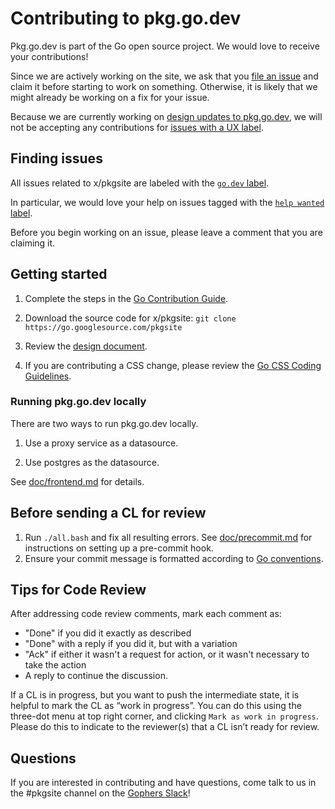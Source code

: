 # Contributing to pkg.go.dev

Pkg.go.dev is part of the Go open source project. We would love to receive your
contributions!

Since we are actively working on the site, we ask that you
[file an issue](https://golang.org/s/pkgsite-feedback) and claim it before
starting to work on something. Otherwise, it is likely that we might already be
working on a fix for your issue.

Because we are currently working on
[design updates to pkg.go.dev](/README.md#roadmap), we will not be accepting
any contributions for
[issues with a UX label](https://github.com/golang/go/issues?q=is%3Aissue+is%3Aopen+label%3Ago.dev+label%3AUX).

## Finding issues

All issues related to x/pkgsite are labeled with the
[`go.dev` label](https://github.com/golang/go/issues/labels/go.dev).

In particular, we would love your help on issues tagged with the
[`help wanted` label](https://github.com/golang/go/issues?q=is%3Aissue+is%3Aopen+label%3Ago.dev+label%3A%22help+wanted%22+).

Before you begin working on an issue, please leave a comment that you are claiming it.

## Getting started

1. Complete the steps in the
   [Go Contribution Guide](https://golang.org/doc/contribute.html).

2. Download the source code for x/pkgsite:
   `git clone https://go.googlesource.com/pkgsite`

3. Review the [design document](doc/design.md).

4. If you are contributing a CSS change, please review the
   [Go CSS Coding Guidelines](https://github.com/golang/go/wiki/CSSStyleGuide).

### Running pkg.go.dev locally

There are two ways to run pkg.go.dev locally.

1. Use a proxy service as a datasource.

2. Use postgres as the datasource.

See [doc/frontend.md](doc/frontend.md) for details.

## Before sending a CL for review

1. Run `./all.bash` and fix all resulting errors. See
   [doc/precommit.md](doc/precommit.md) for instructions on setting up a
   pre-commit hook.
2. Ensure your commit message is formatted according to
   [Go conventions](http://golang.org/wiki/CommitMessage).

## Tips for Code Review

After addressing code review comments, mark each comment as:

- "Done" if you did it exactly as described
- "Done" with a reply if you did it, but with a variation
- "Ack" if either it wasn't a request for action, or it wasn't necessary to
  take the action
- A reply to continue the discussion.

If a CL is in progress, but you want to push the intermediate state, it is
helpful to mark the CL as “work in progress”. You can do this using the
three-dot menu at top right corner, and clicking `Mark as work in progress`.
Please do this to indicate to the reviewer(s) that a CL isn’t ready for review.

## Questions

If you are interested in contributing and have questions, come talk to us in the
#pkgsite channel on the [Gophers Slack](https://invite.slack.golangbridge.org)!
